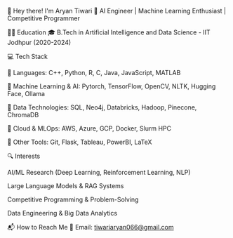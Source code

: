 👋 Hey there! I'm Aryan Tiwari
🚀 AI Engineer | Machine Learning Enthusiast | Competitive Programmer

🧑‍🎓 Education
🎓 B.Tech in Artificial Intelligence and Data Science - IIT Jodhpur (2020-2024)

💻 Tech Stack

🔹 Languages: C++, Python, R, C, Java, JavaScript, MATLAB

🔹 Machine Learning & AI: Pytorch, TensorFlow, OpenCV, NLTK, Hugging Face, Ollama

🔹 Data Technologies: SQL, Neo4j, Databricks, Hadoop, Pinecone, ChromaDB

🔹 Cloud & MLOps: AWS, Azure, GCP, Docker, Slurm HPC

🔹 Other Tools: Git, Flask, Tableau, PowerBI, LaTeX

🔍 Interests

AI/ML Research (Deep Learning, Reinforcement Learning, NLP)

Large Language Models & RAG Systems

Competitive Programming & Problem-Solving

Data Engineering & Big Data Analytics

📬 How to Reach Me
📧 Email: tiwariaryan066@gmail.com
<!---
AryanTiwarii/AryanTiwarii is a ✨ special ✨ repository because its `README.md` (this file) appears on your GitHub profile.
You can click the Preview link to take a look at your changes.
--->
